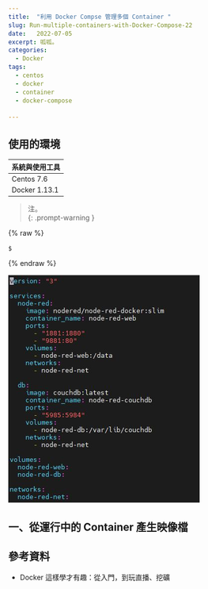 ```yaml
---
title:  "利用 Docker Compse 管理多個 Container "
slug: Run-multiple-containers-with-Docker-Compose-22
date:   2022-07-05
excerpt: 呱呱。
categories:
  - Docker
tags:
  - centos
  - docker
  - container
  - docker-compose

---
```


## 使用的環境

| 系統與使用工具 | 
| ----- |  
| Centos 7.6 | 
| Docker 1.13.1 | 

> 注。  
{: .prompt-warning }


{% raw %}
```bash
$ 
```
{% endraw %}


![](/assets/images/2022-07-05-Run-multiple-containers-with-Docker-Compose-22/1.JPG)  

## 一、從運行中的 Container 產生映像檔
>




## 參考資料
- Docker 這樣學才有趣：從入門，到玩直播、挖礦